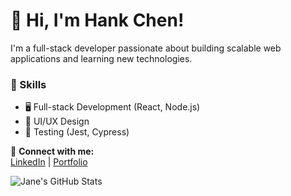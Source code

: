 ## 

<!--
**hychen958/hychen958** is a ✨ _special_ ✨ repository because its `README.md` (this file) appears on your GitHub profile.

Here are some ideas to get you started:

- 🔭 I’m currently working on ...
- 🌱 I’m currently learning ...
- 👯 I’m looking to collaborate on ...
- 🤔 I’m looking for help with ...
- 💬 Ask me about ...
- 📫 How to reach me: ...
- 😄 Pronouns: ...
- ⚡ Fun fact: ...
-->
# 👋 Hi, I'm Hank Chen!

I'm a full-stack developer passionate about building scalable web applications and learning new technologies.

### 🚀 Skills

- 🖥️ Full-stack Development (React, Node.js)
- 🎨 UI/UX Design
- 🧪 Testing (Jest, Cypress)

🔗 **Connect with me:**  
[LinkedIn](https://www.linkedin.com/in/janedoe) | [Portfolio](https://janedoe.dev)

![Jane's GitHub Stats](https://github-readme-stats.vercel.app/api?username=janedoe&show_icons=true&theme=radical)
